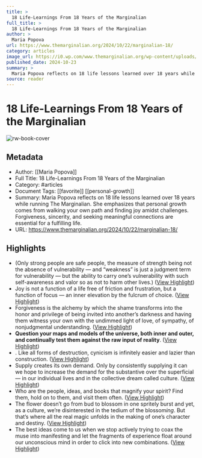 ```yaml
---
title: >
  18 Life-Learnings From 18 Years of the Marginalian
full_title: >
  18 Life-Learnings From 18 Years of the Marginalian
author: >
  Maria Popova
url: https://www.themarginalian.org/2024/10/22/marginalian-18/
category: articles
image_url: https://i0.wp.com/www.themarginalian.org/wp-content/uploads/2021/10/cropped-tm_site_icon-1.png?fit=192%2C192&ssl=1
published_date: 2024-10-23
summary: >
  Maria Popova reflects on 18 life lessons learned over 18 years while running The Marginalian. She emphasizes that personal growth comes from walking your own path and finding joy amidst challenges. Forgiveness, sincerity, and seeking meaningful connections are essential for a fulfilling life.
source: reader
---
```

# 18 Life-Learnings From 18 Years of the Marginalian

![rw-book-cover](https://i0.wp.com/www.themarginalian.org/wp-content/uploads/2021/10/cropped-tm_site_icon-1.png?fit=192%2C192&ssl=1)

## Metadata
- Author: [[Maria Popova]]
- Full Title: 18 Life-Learnings From 18 Years of the Marginalian
- Category: #articles
- Document Tags: [[favorite]] [[personal-growth]] 
- Summary: Maria Popova reflects on 18 life lessons learned over 18 years while running The Marginalian. She emphasizes that personal growth comes from walking your own path and finding joy amidst challenges. Forgiveness, sincerity, and seeking meaningful connections are essential for a fulfilling life.
- URL: https://www.themarginalian.org/2024/10/22/marginalian-18/

## Highlights
- (Only strong people are safe people, the measure of strength being not the absence of vulnerability — and “weakness” is just a judgment term for vulnerability — but the ability to carry one’s vulnerability with such self-awareness and valor so as not to harm other lives.) ([View Highlight](https://read.readwise.io/read/01je197b3jdw12ab2x1845m4kh))
- Joy is not a function of a life free of friction and frustration, but a function of focus — an inner elevation by the fulcrum of choice. ([View Highlight](https://read.readwise.io/read/01je19ffztrgghgydp4m4ts87g))
- Forgiveness is the alchemy by which the shame transforms into the honor and privilege of being invited into another’s darkness and having them witness your own with the undimmed light of love, of sympathy, of nonjudgmental understanding. ([View Highlight](https://read.readwise.io/read/01je19gr5wxf0h8728hfz8zs7p))
- **Question your maps and models of the universe, both inner and outer, and continually test them against the raw input of reality**. ([View Highlight](https://read.readwise.io/read/01je19j7bnnqgwk5gx14tn9x6w))
- . Like all forms of destruction, cynicism is infinitely easier and lazier than construction. ([View Highlight](https://read.readwise.io/read/01je19krr40t3g91svyv2h995z))
- Supply creates its own demand. Only by consistently supplying it can we hope to increase the demand for the substantive over the superficial — in our individual lives and in the collective dream called culture. ([View Highlight](https://read.readwise.io/read/01je19mr3qsrjcpnn8xm6qf854))
- Who are the people, ideas, and books that magnify your spirit? Find them, hold on to them, and visit them often. ([View Highlight](https://read.readwise.io/read/01je19nbp84m6344tyb6ach59z))
- The flower doesn’t go from bud to blossom in one spritely burst and yet, as a culture, we’re disinterested in the tedium of the blossom*ing*. But that’s where all the real magic unfolds in the making of one’s character and destiny. ([View Highlight](https://read.readwise.io/read/01je19p1w8xx2pc4hka2ckhdhj))
- The best ideas come to us when we stop actively trying to coax the muse into manifesting and let the fragments of experience float around our unconscious mind in order to click into new combinations. ([View Highlight](https://read.readwise.io/read/01je19qcybm3hc2wnrcteq0ts7))


